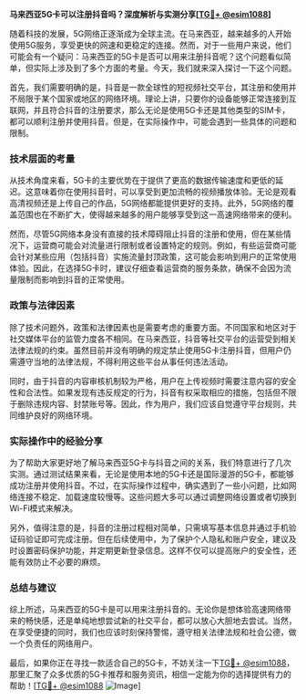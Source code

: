 **马来西亚5G卡可以注册抖音吗？深度解析与实测分享[[TG💪+ @esim1088](https://t.me/s/esim1088)]**

随着科技的发展，5G网络正逐渐成为全球主流。在马来西亚，越来越多的人开始使用5G服务，享受更快的网速和更稳定的连接。然而，对于一些用户来说，他们可能会有一个疑问：马来西亚的5G卡是否可以用来注册抖音呢？这个问题看似简单，但实际上涉及到了多个方面的考量。今天，我们就来深入探讨一下这个问题。

首先，我们需要明确的是，抖音是一款全球性的短视频社交平台，其注册和使用并不局限于某个国家或地区的网络环境。理论上讲，只要你的设备能够正常连接到互联网，并且符合抖音的注册要求，那么无论是使用5G卡还是其他类型的SIM卡，都可以顺利注册并使用抖音。但是，在实际操作中，可能会遇到一些具体的问题和限制。

### 技术层面的考量

从技术角度来看，5G卡的主要优势在于提供了更高的数据传输速度和更低的延迟。这意味着你在使用抖音时，可以享受到更加流畅的视频播放体验。无论是观看高清视频还是上传自己的作品，5G网络都能提供更好的支持。此外，5G网络的覆盖范围也在不断扩大，使得越来越多的用户能够享受到这一高速网络带来的便利。

然而，尽管5G网络本身没有直接的技术障碍阻止抖音的注册和使用，但在某些情况下，运营商可能会对流量进行限制或者设置特定的规则。例如，有些运营商可能会针对某些应用（包括抖音）实施流量封顶政策，这可能会影响到用户的正常使用体验。因此，在选择5G卡时，建议仔细查看运营商的服务条款，确保不会因为流量限制而影响到抖音的正常使用。

### 政策与法律因素

除了技术问题外，政策和法律因素也是需要考虑的重要方面。不同国家和地区对于社交媒体平台的监管力度各不相同。在马来西亚，抖音等社交平台的运营受到相关法律法规的约束。虽然目前并没有明确的规定禁止使用5G卡注册抖音，但用户仍需遵守当地的法律法规，不得利用这些平台从事任何违法活动。

同时，由于抖音的内容审核机制较为严格，用户在上传视频时需要注意内容的安全性和合法性。如果发现有违反规定的行为，抖音有权采取相应的措施，包括但不限于删除违规内容、封禁账号等。因此，作为用户，我们应该自觉遵守平台规则，共同维护良好的网络环境。

### 实际操作中的经验分享

为了帮助大家更好地了解马来西亚5G卡与抖音之间的关系，我们特意进行了几次实测。通过测试结果来看，无论是使用本地的5G卡还是国际漫游的5G卡，都能够成功注册并使用抖音。不过，在实际操作过程中，确实遇到了一些小问题，比如网络连接不稳定、加载速度较慢等。这些问题大多可以通过调整网络设置或者切换到Wi-Fi模式来解决。

另外，值得注意的是，抖音的注册过程相对简单，只需填写基本信息并通过手机验证码验证即可完成注册。但在后续使用中，为了保护个人隐私和账户安全，建议及时设置密码保护功能，并定期更新登录信息。这样不仅可以提高账户的安全性，还能有效防止不必要的麻烦。

### 总结与建议

综上所述，马来西亚的5G卡是可以用来注册抖音的。无论你是想体验高速网络带来的畅快感，还是单纯地想尝试新的社交平台，都可以放心大胆地去尝试。当然，在享受便捷的同时，我们也应该时刻保持警惕，遵守相关法律法规和社会公德，做一个负责任的网络用户。

最后，如果你正在寻找一款适合自己的5G卡，不妨关注一下[TG💪+ @esim1088](https://t.me/s/esim1088)，那里汇聚了众多优质的5G卡推荐和服务资讯，相信一定能为你的选择提供有力的帮助！[[TG💪+ @esim1088](https://t.me/s/esim1088) ![Image](https://i.postimg.cc/4NQfJmqS/Snipaste-2025-05-13-00-14-12.png)]